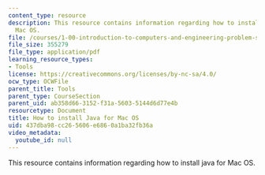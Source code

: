 ```yaml
---
content_type: resource
description: This resource contains information regarding how to install java for
  Mac OS.
file: /courses/1-00-introduction-to-computers-and-engineering-problem-solving-spring-2012/437dba98cc265606e6860a1ba32fb36a_MIT1_00S12_Ins_Java_Mac.pdf
file_size: 355279
file_type: application/pdf
learning_resource_types:
- Tools
license: https://creativecommons.org/licenses/by-nc-sa/4.0/
ocw_type: OCWFile
parent_title: Tools
parent_type: CourseSection
parent_uid: ab358d66-3152-f31a-5603-5144d6d77e4b
resourcetype: Document
title: How to install Java for Mac OS
uid: 437dba98-cc26-5606-e686-0a1ba32fb36a
video_metadata:
  youtube_id: null
---
```

This resource contains information regarding how to install java for Mac OS.